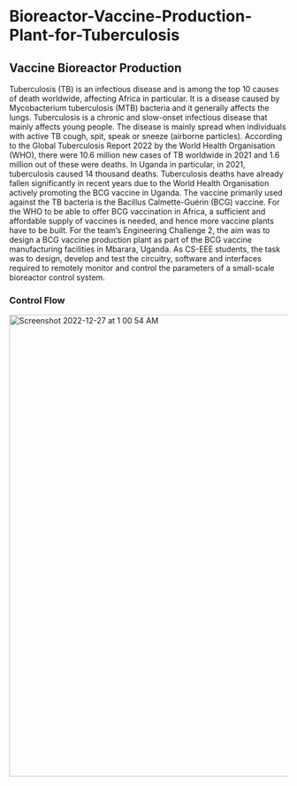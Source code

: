 # Bioreactor-Vaccine-Production-Plant-for-Tuberculosis

## Vaccine Bioreactor Production
Tuberculosis (TB) is an infectious disease and is among the top 10 causes of death worldwide, affecting Africa in particular. It is a disease caused by Mycobacterium tuberculosis (MTB) bacteria and it generally affects the lungs. Tuberculosis is a chronic and slow-onset infectious disease that mainly affects young people. The disease is mainly spread when individuals with active TB cough, spit, speak or sneeze (airborne particles). According to the Global Tuberculosis Report 2022 by the World Health Organisation (WHO), there were 10.6 million new cases of TB worldwide in 2021 and 1.6 million out of these were deaths. In Uganda in particular, in 2021, tuberculosis caused 14 thousand deaths. Tuberculosis deaths have already fallen significantly in recent years due to the World Health Organisation actively promoting the BCG vaccine in Uganda.
The vaccine primarily used against the TB bacteria is the Bacillus Calmette-Guérin (BCG) vaccine. For the WHO to be able to offer BCG vaccination in Africa, a sufficient and affordable supply of vaccines is needed, and hence more vaccine plants have to be built.
For the team’s Engineering Challenge 2, the aim was to design a BCG vaccine production plant as part of the BCG vaccine manufacturing facilities in Mbarara, Uganda. As CS-EEE students, the task was to design, develop and test the circuitry, software and interfaces required to remotely monitor and control the parameters of a small-scale bioreactor control system.

### Control Flow 
<img width="834" alt="Screenshot 2022-12-27 at 1 00 54 AM" src="https://user-images.githubusercontent.com/83821827/209595416-7a4ff9f4-5064-432e-9200-ea084baa5ab1.png">
